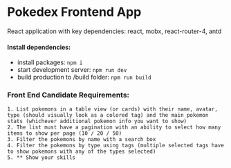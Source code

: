 # Pokedex Frontend App

React application with key dependencies: react, mobx, react-router-4, antd

#### Install dependencies:

-   install packages: `npm i`
-   start development server: `npm run dev`
-   build production to /build folder: `npm run build`

### Front End Candidate Requirements:

    1. List pokemons in a table view (or cards) with their name, avatar, type (should visually look as a colored tag) and the main pokemon stats (whichever additional pokemon info you want to show)
    2. The list must have a pagination with an ability to select how many items to show per page (10 / 20 / 50)
    3. Filter the pokemons by name with a search box
    4. Filter the pokemons by type using tags (multiple selected tags have to show pokemons with any of the types selected)
    5. ** Show your skills
